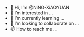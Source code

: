 - 👋 Hi, I’m @NiNG-XiAOYUAN
- 👀 I’m interested in ...
- 🌱 I’m currently learning ...
- 💞️ I’m looking to collaborate on ...
- 📫 How to reach me ...

<!---
NiNG-XiAOYUAN/NiNG-XiAOYUAN is a ✨ special ✨ repository because its `README.md` (this file) appears on your GitHub profile.
You can click the Preview link to take a look at your changes.
--->
